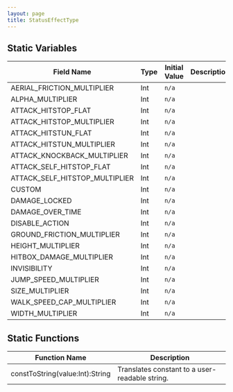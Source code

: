 ```yaml
---
layout: page
title: StatusEffectType
---
```


## Static Variables

| Field Name | Type | Initial Value | Description |
| ------------ | ------ | --------------- | ------------- |
| AERIAL_FRICTION_MULTIPLIER | Int | `n/a` |  |
| ALPHA_MULTIPLIER | Int | `n/a` |  |
| ATTACK_HITSTOP_FLAT | Int | `n/a` |  |
| ATTACK_HITSTOP_MULTIPLIER | Int | `n/a` |  |
| ATTACK_HITSTUN_FLAT | Int | `n/a` |  |
| ATTACK_HITSTUN_MULTIPLIER | Int | `n/a` |  |
| ATTACK_KNOCKBACK_MULTIPLIER | Int | `n/a` |  |
| ATTACK_SELF_HITSTOP_FLAT | Int | `n/a` |  |
| ATTACK_SELF_HITSTOP_MULTIPLIER | Int | `n/a` |  |
| CUSTOM | Int | `n/a` |  |
| DAMAGE_LOCKED | Int | `n/a` |  |
| DAMAGE_OVER_TIME | Int | `n/a` |  |
| DISABLE_ACTION | Int | `n/a` |  |
| GROUND_FRICTION_MULTIPLIER | Int | `n/a` |  |
| HEIGHT_MULTIPLIER | Int | `n/a` |  |
| HITBOX_DAMAGE_MULTIPLIER | Int | `n/a` |  |
| INVISIBILITY | Int | `n/a` |  |
| JUMP_SPEED_MULTIPLIER | Int | `n/a` |  |
| SIZE_MULTIPLIER | Int | `n/a` |  |
| WALK_SPEED_CAP_MULTIPLIER | Int | `n/a` |  |
| WIDTH_MULTIPLIER | Int | `n/a` |  |


## Static Functions

| Function Name | Description |
| --------------- | ------------- |
| constToString(value:Int):String | Translates constant to a user-readable string. |


